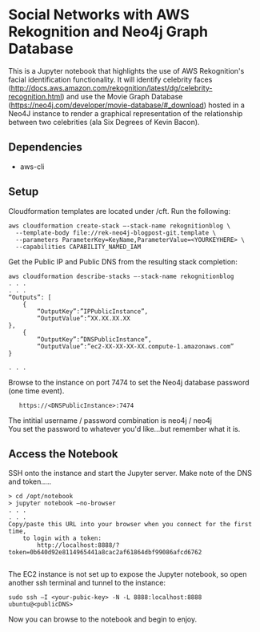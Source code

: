 # Social Networks with AWS Rekognition and Neo4j Graph Database
This is a Jupyter notebook that highlights the use of AWS Rekognition's facial identification functionality.  It will identify celebrity faces (http://docs.aws.amazon.com/rekognition/latest/dg/celebrity-recognition.html) and use the Movie Graph Database (https://neo4j.com/developer/movie-database/#_download) hosted in a Neo4J instance to render a graphical representation of the relationship between two celebrities (ala Six Degrees of Kevin Bacon).

## Dependencies
 - aws-cli


## Setup
Cloudformation templates are located under <project>/cft.  Run the following:
```
aws cloudformation create-stack –-stack-name rekognitionblog \
  --template-body file://rek-neo4j-blogpost-git.template \
  --parameters ParameterKey=KeyName,ParameterValue=<YOURKEYHERE> \
  --capabilities CAPABILITY_NAMED_IAM
```

Get the Public IP and Public DNS from the resulting stack completion:
```
aws cloudformation describe-stacks –-stack-name rekognitionblog
. . .
. . .
“Outputs”: [
    {
        “OutputKey”:”IPPublicInstance”,
        “OutputValue”:”XX.XX.XX.XX
},
    {
        “OutputKey”:”DNSPublicInstance”,
        “OutputValue”:”ec2-XX-XX-XX-XX.compute-1.amazonaws.com”
}

. . . 

```

Browse to the instance on port 7474 to set the Neo4j database password (one time event).
```
   https://<DNSPublicInstance>:7474
```

The intitial username / password combination is neo4j / neo4j  
You set the password to whatever you'd like...but remember what it is.

## Access the Notebook
SSH onto the instance and start the Jupyter server.  Make note of the DNS and token.....
```
> cd /opt/notebook
> jupyter notebook –no-browser
. . . 
. . .
Copy/paste this URL into your browser when you connect for the first time,
    to login with a token:
        http://localhost:8888/?token=0b640d92e8114965441a8cac2af61864dbf99086afcd6762
 

```


The EC2 instance is not set up to expose the Jupyter notebook, so open another ssh terminal and tunnel to the instance:
```
sudo ssh –I <your-pubic-key> -N -L 8888:localhost:8888 ubuntu@<publicDNS>
```


Now you can browse to the notebook and begin to enjoy.


